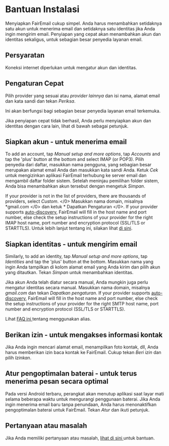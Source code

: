 # Bantuan Instalasi

Menyiapkan FairEmail cukup simpel. Anda harus menambahkan setidaknya satu akun untuk menerima email dan setidaknya satu identitas jika Anda ingin mengirim email. Penyiapan yang cepat akan menambahkan akun dan identitas sekaligus, untuk sebagian besar penyedia layanan email.

## Persyaratan

Koneksi internet diperlukan untuk mengatur akun dan identitas.

## Pengaturan Cepat

Pilih provider yang sesuai atau *provider lainnya* dan isi nama, alamat email dan kata sandi dan tekan *Periksa*.

Ini akan berfungsi bagi sebagian besar penyedia layanan email terkemuka.

Jika penyiapan cepat tidak berhasil, Anda perlu menyiapkan akun dan identitas dengan cara lain, lihat di bawah sebagai petunjuk.

## Siapkan akun - untuk menerima email

To add an account, tap *Manual setup and more options*, tap *Accounts* and tap the 'plus' button at the bottom and select IMAP (or POP3). Pilih penyedia dari daftar, masukkan nama pengguna, yang sebagian besar merupakan alamat email Anda dan masukkan kata sandi Anda. Ketuk *Cek* untuk mengizinkan aplikasi FairEmail terhubung ke server email dan mengambil daftar folder sistem. Setelah meninjau pemilihan folder sistem, Anda bisa menambahkan akun tersebut dengan mengetuk *Simpan*.

If your provider is not in the list of providers, there are thousands of providers, select *Custom*. </em></em></0> Masukkan nama domain, misalnya *gmail.com </0> dan ketuk * Dapatkan Pengaturan </0>. If your provider supports [auto-discovery](https://tools.ietf.org/html/rfc6186), FairEmail will fill in the host name and port number, else check the setup instructions of your provider for the right IMAP host name, port number and encryption protocol (SSL/TLS or STARTTLS). Untuk lebih lanjut tentang ini, silakan lihat [di sini](https://github.com/M66B/FairEmail/blob/master/FAQ.md#authorizing-accounts).</p> 

## Siapkan identitas - untuk mengirim email

Similarly, to add an identity, tap *Manual setup and more options*, tap *Identities* and tap the 'plus' button at the bottom. Masukkan nama yang ingin Anda tampilkan di kolom alamat email yang Anda kirim dan pilih akun yang ditautkan. Tekan *Simpan* untuk menambahkan identitas.

Jika akun Anda telah diatur secara manual, Anda mungkin juga perlu mengatur identitas secara manual. Masukkan nama domain, misalnya *gmail.com* dan tekan *Dapatkan pengaturan*. If your provider supports [auto-discovery](https://tools.ietf.org/html/rfc6186), FairEmail will fill in the host name and port number, else check the setup instructions of your provider for the right SMTP host name, port number and encryption protocol (SSL/TLS or STARTTLS).

Lihat [ FAQ ini ](https://github.com/M66B/FairEmail/blob/master/FAQ.md#FAQ9) tentang menggunakan alias.

## Berikan izin - untuk mengakses informasi kontak

Jika Anda ingin mencari alamat email, menampilkan foto kontak, dll, Anda harus memberikan izin baca kontak ke FairEmail. Cukup tekan *Beri izin* dan pilih *Izinkan*.

## Atur pengoptimalan baterai - untuk terus menerima pesan secara optimal

Pada versi Android terbaru, perangkat akan menutup aplikasi saat layar mati selama beberapa waktu untuk mengurangi penggunaan baterai. Jika Anda ingin menerima email baru tanpa penundaan, Anda harus menonaktifkan pengoptimalan baterai untuk FairEmail. Tekan *Atur* dan ikuti petunjuk.

## Pertanyaan atau masalah

Jika Anda memiliki pertanyaan atau masalah, [ lihat di sini ](https://github.com/M66B/FairEmail/blob/master/FAQ.md) untuk bantuan.